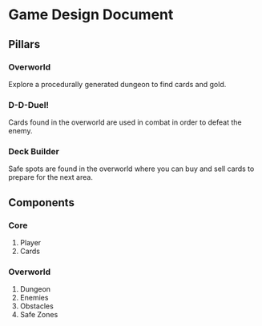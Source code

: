 # Game Design Document

## Pillars
### Overworld
Explore a procedurally generated dungeon to find cards and gold.
### D-D-Duel!
Cards found in the overworld are used in combat in order to defeat the enemy.
### Deck Builder
Safe spots are found in the overworld where you can buy and sell cards to prepare for the next area.

## Components
### Core
1. Player
2. Cards

### Overworld
1. Dungeon
2. Enemies
3. Obstacles
4. Safe Zones